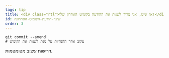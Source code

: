 ```yaml
---
tags: tip
title: <div class="rtl">או שיט, אני צריך לשנות את ההודעה בקומיט האחרון שלי!</div>
id: שינוי-הודעת-הקומיט-האחרונה
order: 3
---
```

```git
git commit --amend
# עקוב אחר ההנחיות על מנת לשנות את הקומיט
```

<div class="rtl">
דרישות עיצוב מטומטמות.
</div>